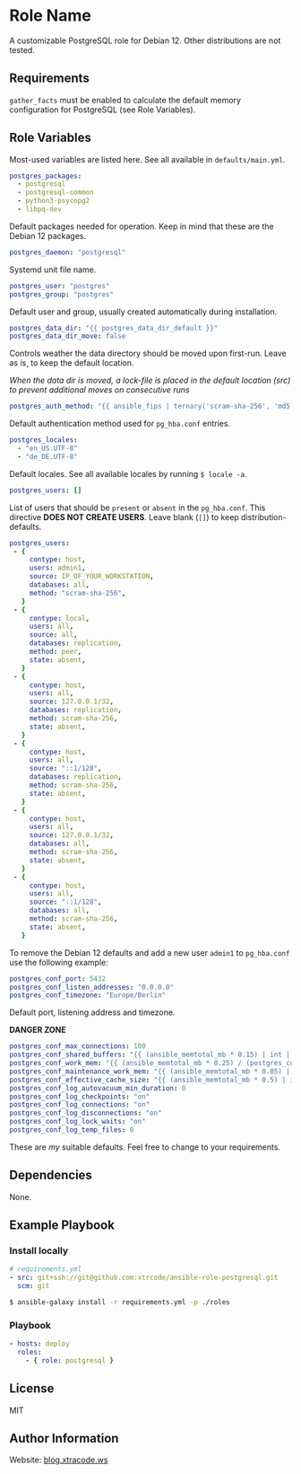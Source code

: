 Role Name
=========

A customizable PostgreSQL role for Debian 12. Other distributions are not tested.

Requirements
------------

`gather_facts` must be enabled to calculate the default memory configuration for PostgreSQL (see Role Variables).

Role Variables
--------------

Most-used variables are listed here. See all available in `defaults/main.yml`.

```yaml
postgres_packages:
  - postgresql
  - postgresql-common
  - python3-psycopg2
  - libpq-dev
```
Default packages needed for operation. Keep in mind that these are the Debian 12 packages.

```yaml
postgres_daemon: "postgresql"
```

Systemd unit file name.

```yaml
postgres_user: "postgres"
postgres_group: "postgres"
```
Default user and group, usually created automatically during installation.

```yaml
postgres_data_dir: "{{ postgres_data_dir_default }}"
postgres_data_dir_move: false
```

Controls weather the data directory should be moved upon first-run. Leave as is, to keep the default location.

_When the data dir is moved, a lock-file is placed in the default location (src) to prevent additional moves on consecutive runs_

```yaml
postgres_auth_method: "{{ ansible_fips | ternary('scram-sha-256', 'md5') }}"
```
Default authentication method used for `pg_hba.conf` entries.

```yaml
postgres_locales:
  - "en_US.UTF-8"
  - "de_DE.UTF-8"
```
Default locales. See all available locales by running `$ locale -a`.

```yaml
postgres_users: []
```
 List of users that should be `present` or `absent` in the `pg_hba.conf`. This directive **DOES NOT CREATE USERS**. Leave blank (`[]`) to keep distribution-defaults.

 ```yaml
 postgres_users: 
  - {
      contype: host,
      users: admin1,
      source: IP_OF_YOUR_WORKSTATION,
      databases: all,
      method: "scram-sha-256",
    }
  - {
      contype: local,
      users: all,
      source: all,
      databases: replication,
      method: peer,
      state: absent,
    }
  - {
      contype: host,
      users: all,
      source: 127.0.0.1/32,
      databases: replication,
      method: scram-sha-256,
      state: absent,
    }
  - {
      contype: host,
      users: all,
      source: "::1/128",
      databases: replication,
      method: scram-sha-256,
      state: absent,
    }
  - {
      contype: host,
      users: all,
      source: 127.0.0.1/32,
      databases: all,
      method: scram-sha-256,
      state: absent,
    }
  - {
      contype: host,
      users: all,
      source: "::1/128",
      databases: all,
      method: scram-sha-256,
      state: absent,
    }

 ```
 To remove the Debian 12 defaults and add a new user `admin1` to  `pg_hba.conf` use the following example:

```yaml
postgres_conf_port: 5432
postgres_conf_listen_addresses: "0.0.0.0"
postgres_conf_timezone: "Europe/Berlin"
```
Default port, listening address and timezone.

**DANGER ZONE**
 ```yaml
postgres_conf_max_connections: 100
postgres_conf_shared_buffers: "{{ (ansible_memtotal_mb * 0.15) | int | abs }}MB"
postgres_conf_work_mem: "{{ (ansible_memtotal_mb * 0.25) / (postgres_conf_max_connections | int) | int | abs }}MB"
postgres_conf_maintenance_work_mem: "{{ (ansible_memtotal_mb * 0.05) | int | abs }}MB"
postgres_conf_effective_cache_size: "{{ (ansible_memtotal_mb * 0.5) | int | abs }}MB"
postgres_conf_log_autovacuum_min_duration: 0
postgres_conf_log_checkpoints: "on"
postgres_conf_log_connections: "on"
postgres_conf_log_disconnections: "on"
postgres_conf_log_lock_waits: "on"
postgres_conf_log_temp_files: 0
 ```

 These are _my_ suitable defaults. Feel free to change to your requirements.

Dependencies
------------

None.

Example Playbook
----------------

### Install locally
```yaml
# requirements.yml
- src: git+ssh://git@github.com:xtrcode/ansible-role-postgresql.git
  scm: git
```

```bash
$ ansible-galaxy install -r requirements.yml -p ./roles
```

### Playbook
```yaml
- hosts: deploy
  roles:
    - { role: postgresql }
```

License
-------

MIT 

Author Information
------------------

Website: [blog.xtracode.ws](https://blog.xtracode.ws)
